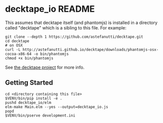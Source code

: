 decktape_io README
==================

This assumes that decktape itself (and phantomjs) is installed in a directory
called "decktape" which is a sibling to this file. For example:

```
git clone --depth 1 https://github.com/astefanutti/decktape.git
cd decktape
# on OSX
curl -L http://astefanutti.github.io/decktape/downloads/phantomjs-osx-cocoa-x86-64 -o bin/phantomjs
chmod +x bin/phantomjs
```

See [the decktape project](https://github.com/astefanutti/decktape/) for more
info.

Getting Started
---------------

```
cd <directory containing this file>
$VENV/bin/pip install -e .
pushd decktape_io/elm
elm-make Main.elm --yes --output=decktape_io.js
popd
$VENV/bin/pserve development.ini
```
